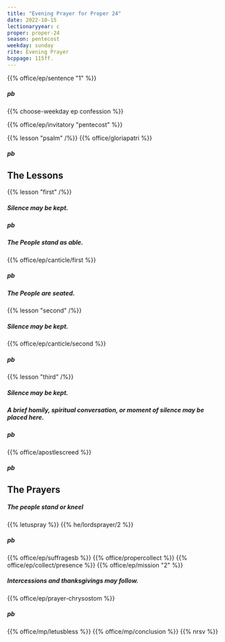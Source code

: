 ```yaml
---
title: "Evening Prayer for Proper 24"
date: 2022-10-15
lectionaryyear: c
proper: proper-24
season: pentecost
weekday: sunday
rite: Evening Prayer
bcppage: 115ff.
---
```


{{% office/ep/sentence "1" %}}
##### pb
{{% choose-weekday ep confession %}}

{{% office/ep/invitatory "pentecost" %}}

{{% lesson "psalm" /%}}
{{% office/gloriapatri %}}
##### pb
## The Lessons
{{% lesson "first" /%}}

##### Silence may be kept.
##### pb
##### The People stand as able.
{{% office/ep/canticle/first %}}
##### pb
##### The People are seated.
{{% lesson "second" /%}}

##### Silence may be kept.
{{% office/ep/canticle/second %}}
##### pb
{{% lesson "third" /%}}

##### Silence may be kept.
##### A brief homily, spiritual conversation, or moment of silence may be placed here.
##### pb
{{% office/apostlescreed %}}
##### pb
## The Prayers
##### The people stand or kneel
{{% letuspray %}}
{{% he/lordsprayer/2 %}}
##### pb
{{% office/ep/suffragesb %}}
{{% office/propercollect %}}
{{% office/ep/collect/presence %}}
{{% office/ep/mission "2" %}}
##### Intercessions and thanksgivings may follow.
{{% office/ep/prayer-chrysostom %}}
##### pb
{{% office/mp/letusbless %}}
{{% office/mp/conclusion %}}
{{% nrsv %}}
